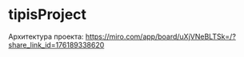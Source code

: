 # tipisProject
Архитектура проекта: https://miro.com/app/board/uXjVNeBLTSk=/?share_link_id=176189338620
